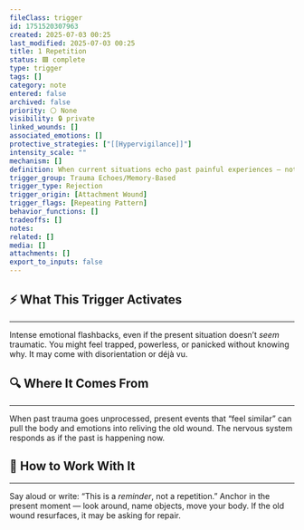 ```yaml
---
fileClass: trigger
id: 1751520307963
created: 2025-07-03 00:25
last_modified: 2025-07-03 00:25
title: 1 Repetition
status: 🟩 complete
type: trigger
tags: []
category: note
entered: false
archived: false
priority: ⚪ None
visibility: 🔒 private
linked_wounds: []
associated_emotions: []
protective_strategies: ["[[Hypervigilance]]"]
intensity_scale: ""
mechanism: []
definition: When current situations echo past painful experiences — not logically, but emotionally — reactivating unresolved fear, grief, or shame.
trigger_group: Trauma Echoes/Memory-Based
trigger_type: Rejection
trigger_origin: [Attachment Wound]
trigger_flags: [Repeating Pattern]
behavior_functions: []
tradeoffs: []
notes: 
related: []
media: []
attachments: []
export_to_inputs: false
---
```


## ⚡ What This Trigger Activates
---
Intense emotional flashbacks, even if the present situation doesn’t *seem* traumatic. You might feel trapped, powerless, or panicked without knowing why. It may come with disorientation or déjà vu.

## 🔍 Where It Comes From
---
When past trauma goes unprocessed, present events that “feel similar” can pull the body and emotions into reliving the old wound. The nervous system responds as if the past is happening now.

## 🧭 How to Work With It
---
Say aloud or write: “This is a *reminder*, not a repetition.” Anchor in the present moment — look around, name objects, move your body. If the old wound resurfaces, it may be asking for repair.
